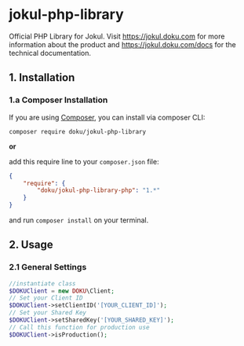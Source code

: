 # jokul-php-library
Official PHP Library for Jokul. Visit https://jokul.doku.com for more information about the product and https://jokul.doku.com/docs for the technical documentation.

## 1. Installation

### 1.a Composer Installation

If you are using [Composer](https://getcomposer.org), you can install via composer CLI:

```
composer require doku/jokul-php-library
```

**or**

add this require line to your `composer.json` file:

```json
{
    "require": {
        "doku/jokul-php-library-php": "1.*"
    }
}
```

and run `composer install` on your terminal.

## 2. Usage

### 2.1 General Settings

```php
//instantiate class
$DOKUClient = new DOKU\Client;
// Set your Client ID
$DOKUClient->setClientID('[YOUR_CLIENT_ID]');
// Set your Shared Key
$DOKUClient->setSharedKey('[YOUR_SHARED_KEY]');
// Call this function for production use
$DOKUClient->isProduction();
```
